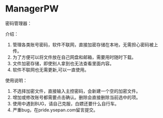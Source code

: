 # ManagerPW
密码管理器：

介绍：
  1. 管理各类账号密码，软件不联网，直接加密存储在本地，无需担心密码被上传。
  2. 为了方便可以将文件放在自己网盘和邮箱，需要用时随时下载。
  3. 文件加密存储，即使别人拿到也无法查看里面内容。
  4. 软件不联网也无需更新,可以一直使用。

使用说明：
  1. 不选择加密文件，直接输入主控密码，会新建一个空的加密文件。
  2. 增加或修改账号都需要点击确认。删除会直接删除当前选中的项。
  3. 使用中遇到BUG，请自己克服，白嫖还要什么自行车。
  4. 严重bug，在pride.ysepan.com留言提交。
